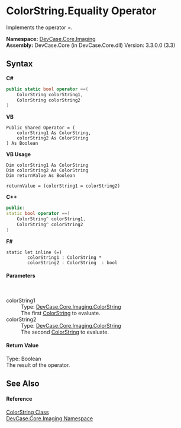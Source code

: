 # ColorString.Equality Operator 
 

Implements the operator =.

**Namespace:**&nbsp;<a href="N_DevCase_Core_Imaging">DevCase.Core.Imaging</a><br />**Assembly:**&nbsp;DevCase.Core (in DevCase.Core.dll) Version: 3.3.0.0 (3.3)

## Syntax

**C#**<br />
``` C#
public static bool operator ==(
	ColorString colorString1,
	ColorString colorString2
)
```

**VB**<br />
``` VB
Public Shared Operator = ( 
	colorString1 As ColorString,
	colorString2 As ColorString
) As Boolean
```

**VB Usage**<br />
``` VB Usage
Dim colorString1 As ColorString
Dim colorString2 As ColorString
Dim returnValue As Boolean

returnValue = (colorString1 = colorString2)
```

**C++**<br />
``` C++
public:
static bool operator ==(
	ColorString^ colorString1, 
	ColorString^ colorString2
)
```

**F#**<br />
``` F#
static let inline (=)
        colorString1 : ColorString * 
        colorString2 : ColorString  : bool
```


#### Parameters
&nbsp;<dl><dt>colorString1</dt><dd>Type: <a href="T_DevCase_Core_Imaging_ColorString">DevCase.Core.Imaging.ColorString</a><br />The first <a href="T_DevCase_Core_Imaging_ColorString">ColorString</a> to evaluate.</dd><dt>colorString2</dt><dd>Type: <a href="T_DevCase_Core_Imaging_ColorString">DevCase.Core.Imaging.ColorString</a><br />The second <a href="T_DevCase_Core_Imaging_ColorString">ColorString</a> to evaluate.</dd></dl>

#### Return Value
Type: Boolean<br />The result of the operator.

## See Also


#### Reference
<a href="T_DevCase_Core_Imaging_ColorString">ColorString Class</a><br /><a href="N_DevCase_Core_Imaging">DevCase.Core.Imaging Namespace</a><br />
